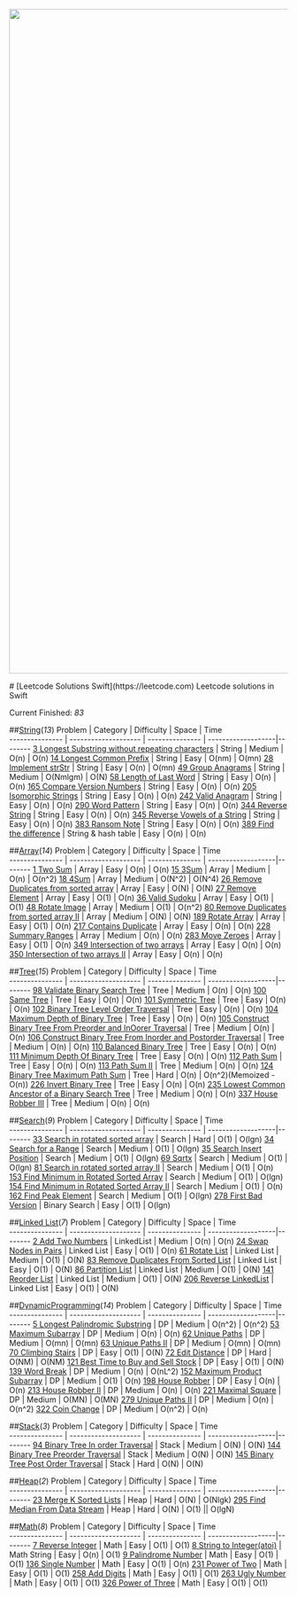 <p align="center">

<img src="https://raw.githubusercontent.com/jindulys/Leetcode_Solutions_Swift/master/Images/Logo.png" alt="LeetcodeSolutions" title="LeetcodeSolutions" width="1200"/>

</p>
# [Leetcode Solutions Swift](https://leetcode.com)
Leetcode solutions in Swift

Current Finished: *83*

##[String](Sources/String)(*13*)
Problem         |    Category           |    Difficulty   |    Space           | Time        
--------------- |  -------------------- | --------------- | -------------------|--------
[3 Longest Substring without repeating characters]( https://leetcode.com/problems/longest-substring-without-repeating-characters/) |  String |  Medium |  O(n) |  O(n) 
[14 Longest Common Prefix]( https://leetcode.com/problems/longest-common-prefix/) |  String |  Easy |  O(nm) |  O(mn) 
[28 Implement strStr]( https://leetcode.com/problems/implement-strstr/) |  String |  Easy |  O(n) |  O(mn) 
[49 Group Anagrams]( https://leetcode.com/problems/anagrams/) |  String |  Medium |  O(Nmlgm) |  O(N)
[58 Length of Last Word]( https://leetcode.com/problems/length-of-last-word/) |  String |  Easy |  O(n) |  O(n) 
[165 Compare Version Numbers]( https://leetcode.com/problems/compare-version-numbers/) |  String |  Easy |  O(n) |  O(n)
[205 Isomorphic Strings]( https://leetcode.com/problems/isomorphic-strings/) |  String |  Easy |  O(n) |  O(n) 
[242 Valid Anagram]( https://leetcode.com/problems/valid-anagram/) |  String |  Easy |  O(n) |  O(n) 
[290 Word Pattern]( https://leetcode.com/problems/word-pattern/) |  String |  Easy |  O(n) |  O(n)
[344 Reverse String]( https://leetcode.com/problems/reverse-string/) |  String |  Easy |  O(n) |  O(n)
[345 Reverse Vowels of a String]( https://leetcode.com/problems/reverse-vowels-of-a-string/) |  String |  Easy |  O(n) |  O(n) 
[383 Ransom Note]( https://leetcode.com/problems/ransom-note/) |  String |  Easy |  O(n) |  O(n) 
[389 Find the difference]( https://leetcode.com/problems/find-the-difference/) |  String & hash table |  Easy |  O(n) |  O(n)

##[Array](Sources/Array)(*14*)
Problem         |    Category           |    Difficulty   |    Space           | Time        
--------------- |  -------------------- | --------------- | -------------------|--------
[1 Two Sum]( https://leetcode.com/problems/two-sum/) |  Array |  Easy |  O(n) |  O(n)
[15 3Sum]( https://leetcode.com/problems/3sum/) |  Array |  Medium |  O(n) |  O(n^2)
[18 4Sum]( https://leetcode.com/problems/4sum/) |  Array |  Medium |  O(N^2) |  O(N^4)
[26 Remove Duplicates from sorted array]( https://leetcode.com/problems/remove-duplicates-from-sorted-array/) |  Array |  Easy |  O(N) |  O(N)
[27 Remove Element]( https://leetcode.com/problems/remove-element/) |  Array |  Easy |  O(1) |  O(n)
[36 Valid Sudoku]( https://leetcode.com/problems/valid-sudoku/) |  Array |  Easy |  O(1) |  O(1)
[48 Rotate Image]( https://leetcode.com/problems/rotate-image/) |  Array |  Medium |  O(1) |  O(n^2)
[80 Remove Duplicates from sorted array II]( https://leetcode.com/problems/remove-duplicates-from-sorted-array-ii/) |  Array |  Medium |  O(N) |  O(N)
[189 Rotate Array]( https://leetcode.com/problems/rotate-array/) |  Array |  Easy |  O(1) |  O(n)
[217 Contains Duplicate]( https://leetcode.com/problems/contains-duplicate/) |  Array |  Easy |  O(n) |  O(n) 
[228 Summary Ranges]( https://leetcode.com/problems/summary-ranges/) |  Array |  Medium |  O(n) |  O(n)
[283 Move Zeroes]( https://leetcode.com/problems/move-zeroes/) |  Array |  Easy |  O(1) |  O(n)
[349 Intersection of two arrays]( https://leetcode.com/problems/intersection-of-two-arrays/) |  Array |  Easy |  O(n) |  O(n) 
[350 Intersection of two arrays II]( https://leetcode.com/problems/intersection-of-two-arrays-ii/) |  Array |  Easy |  O(n) |  O(n)

##[Tree](Sources/Tree)(*15*)
Problem         |    Category           |    Difficulty   |    Space           | Time        
--------------- |  -------------------- | --------------- | -------------------|--------
[98 Validate Binary Search Tree]( https://leetcode.com/problems/validate-binary-search-tree/) |  Tree |  Medium |  O(n) |  O(n)
[100 Same Tree](https://leetcode.com/problems/same-tree/) | Tree | Easy | O(n) | O(n)
[101 Symmetric Tree]( https://leetcode.com/problems/symmetric-tree/) |  Tree |  Easy |  O(n) |  O(n)
[102 Binary Tree Level Order Traversal](https://leetcode.com/problems/binary-tree-level-order-traversal/) | Tree | Easy | O(n) | O(n)
[104 Maximum Depth of Binary Tree](https://leetcode.com/problems/maximum-depth-of-binary-tree/) | Tree | Easy | O(n) | O(n)
[105 Construct Binary Tree From Preorder and InOorer Traversal]( https://leetcode.com/problems/construct-binary-tree-from-preorder-and-inorder-traversal/) |  Tree |  Medium |  O(n) |  O(n)
[106 Construct Binary Tree From Inorder and Postorder Traversal]( https://leetcode.com/problems/construct-binary-tree-from-inorder-and-postorder-traversal/) |  Tree |  Medium |  O(n) |  O(n)
[110 Balanced Binary Tree]( https://leetcode.com/problems/balanced-binary-tree/) |  Tree |  Easy |  O(n) |  O(n)
[111 Minimum Depth Of Binary Tree](https://leetcode.com/submissions/detail/69271743/) | Tree | Easy |  O(n) | O(n)
[112 Path Sum]( https://leetcode.com/problems/path-sum/) |  Tree |  Easy |  O(n) |  O(n)
[113 Path Sum II]( https://leetcode.com/problems/path-sum-ii/) |  Tree |  Medium |  O(n) |  O(n)
[124 Binary Tree Maximum Path Sum]( https://leetcode.com/problems/binary-tree-maximum-path-sum/) |  Tree |  Hard |  O(n) |  O(n^2)(Memoized - O(n))
[226 Invert Binary Tree](https://leetcode.com/problems/invert-binary-tree/) | Tree | Easy | O(n) | O(n)
[235 Lowest Common Ancestor of a Binary Search Tree]( https://leetcode.com/problems/lowest-common-ancestor-of-a-binary-search-tree/) |  Tree |  Medium |  O(n) |  O(n)
[337 House Robber III](https://leetcode.com/problems/house-robber-iii/) | Tree | Medium | O(n) | O(n)

##[Search](Sources/Search)(*9*)
Problem         |    Category           |    Difficulty   |    Space           | Time        
--------------- |  -------------------- | --------------- | -------------------|--------
[33 Search in rotated sorted array]( https://leetcode.com/problems/search-in-rotated-sorted-array/) |  Search |  Hard |  O(1) |  O(lgn)
[34 Search for a Range]( https://leetcode.com/problems/search-for-a-range/) |  Search |  Medium |  O(1) |  O(lgn)
[35 Search Insert Position]( https://leetcode.com/problems/search-insert-position/) |  Search |  Medium |  O(1) |  O(lgn)
[69 Sqrtx]( https://leetcode.com/problems/sqrtx/) |  Search |  Medium |  O(1) |  O(lgn)
[81 Search in rotated sorted array II]( https://leetcode.com/problems/search-in-rotated-sorted-array-ii/) |  Search |  Medium |  O(1) |  O(n)
[153 Find Minimum in Rotated Sorted Array]( https://leetcode.com/problems/find-minimum-in-rotated-sorted-array/) |  Search |  Medium |  O(1) |  O(lgn)
[154 Find Minimum in Rotated Sorted Array II]( https://leetcode.com/problems/find-minimum-in-rotated-sorted-array-ii/) |  Search |  Medium |  O(1) |  O(n)
[162 Find Peak Element]( https://leetcode.com/problems/find-peak-element/) |  Search |  Medium |  O(1) |  O(lgn)
[278 First Bad Version]( https://leetcode.com/problems/first-bad-version/) |  Binary Search |  Easy |  O(1) |  O(lgn)

##[Linked List](Sources/LinkedList)(*7*)
Problem         |    Category           |    Difficulty   |    Space           | Time        
--------------- |  -------------------- | --------------- | -------------------|--------
[2 Add Two Numbers]( https://leetcode.com/submissions/detail/73064342/) |  LinkedList |  Medium |  O(n) |  O(n)
[24 Swap Nodes in Pairs]( https://leetcode.com/problems/swap-nodes-in-pairs/) |  Linked List |  Easy |  O(1) |  O(n)
[61 Rotate List]( https://leetcode.com/problems/rotate-list/) |  Linked List |  Medium |  O(1) |  O(N)
[83 Remove Duplicates From Sorted List]( https://leetcode.com/problems/remove-duplicates-from-sorted-list/) |  Linked List |  Easy |  O(1) |  O(N)
[86 Partition List]( https://leetcode.com/problems/partition-list/) |  Linked List |  Medium |  O(1) |  O(N)
[141 Reorder List]( https://leetcode.com/problems/reorder-list/) |  Linked List |  Medium |  O(1) |  O(N)
[206 Reverse LinkedList]( https://leetcode.com/problems/reverse-linked-list/) |  Linked List |  Easy |  O(1) |  O(N)

##[DynamicProgramming](Sources/DynamicProgramming)(*14*)
Problem         |    Category           |    Difficulty   |    Space           | Time        
--------------- |  -------------------- | --------------- | -------------------|--------
[5 Longest Palindromic Substring]( https://leetcode.com/problems/longest-palindromic-substring/) |  DP |  Medium |  O(n^2) |  O(n^2)
[53 Maximum Subarray]( https://leetcode.com/problems/maximum-subarray/) |  DP |  Medium |  O(n) |  O(n)
[62 Unique Paths]( https://leetcode.com/problems/unique-paths/) |  DP |  Medium |  O(mn) |  O(mn)
[63 Unique Paths II]( https://leetcode.com/problems/unique-paths-ii/) |  DP |  Medium |  O(mn) |  O(mn)
[70 Climbing Stairs]( https://leetcode.com/problems/climbing-stairs/) |  DP |  Easy |  O(1) |  O(N)
[72 Edit Distance]( https://leetcode.com/problems/edit-distance/) |  DP |  Hard |  O(NM) |  O(NM)
[121 Best Time to Buy and Sell Stock]( https://leetcode.com/problems/best-time-to-buy-and-sell-stock/) |  DP |  Easy |  O(1) |  O(N)
[139 Word Break]( https://leetcode.com/problems/word-break/) |  DP |  Medium |  O(n) |  O(nL^2)
[152 Maximum Product Subarray]( https://leetcode.com/problems/maximum-product-subarray/) |  DP |  Medium |  O(1) |  O(n)
[198 House Robber]( https://leetcode.com/problems/house-robber/) |  DP |  Easy |  O(n) |  O(n)
[213 House Robber II]( https://leetcode.com/problems/house-robber-ii/) |  DP |  Medium |  O(n) |  O(n)
[221 Maximal Square]( https://leetcode.com/problems/maximal-square/) |  DP |  Medium |  O(MN) |  O(MN)
[279 Unique Paths II]( https://leetcode.com/problems/perfect-squares/) |  DP |  Medium |  O(n) |  O(n^2)
[322 Coin Change]( https://leetcode.com/problems/coin-change/) |  DP |  Medium |  O(n^2) |  O(n)

##[Stack](Sources/Stack)(*3*)
Problem         |    Category           |    Difficulty   |    Space           | Time        
--------------- |  -------------------- | --------------- | -------------------|--------
[94 Binary Tree In order Traversal]( https://leetcode.com/problems/binary-tree-inorder-traversal/) |  Stack |  Medium |  O(N) |  O(N)
[144 Binary Tree Preorder Traversal]( https://leetcode.com/problems/binary-tree-preorder-traversal/) |  Stack |  Medium |  O(N) |  O(N)
[145 Binary Tree Post Order Traversal]( https://leetcode.com/problems/binary-tree-postorder-traversal/) |  Stack |  Hard |  O(N) |  O(N)

##[Heap](Sources/Heap)(*2*)
Problem         |    Category           |    Difficulty   |    Space           | Time        
--------------- |  -------------------- | --------------- | -------------------|--------
[23 Merge K Sorted Lists]( https://leetcode.com/problems/merge-k-sorted-lists/) |  Heap |  Hard |  O(N) |  O(Nlgk)
[295 Find Median From Data Stream]( https://leetcode.com/problems/find-median-from-data-stream/) |  Heap |  Hard |  O(N) |  O(1) || O(lgN)

##[Math](Sources/Math)(*8*)
Problem         |    Category           |    Difficulty   |    Space           | Time        
--------------- |  -------------------- | --------------- | -------------------|--------
[7 Reverse Integer]( https://leetcode.com/problems/reverse-integer/) |  Math |  Easy |  O(1) |  O(1)
[8 String to Integer(atoi)]( https://leetcode.com/problems/string-to-integer-atoi/) |  Math String |  Easy |  O(n) |  O(1)
[9 Palindrome Number]( https://leetcode.com/problems/palindrome-number/) |  Math |  Easy |  O(1) |  O(1)
[136 Single Number]( https://leetcode.com/problems/single-number/) |  Math |  Easy |  O(1) |  O(n)
[231 Power of Two]( https://leetcode.com/problems/power-of-two/) |  Math |  Easy |  O(1) |  O(1)
[258 Add Digits]( https://leetcode.com/problems/add-digits/) |  Math |  Easy |  O(1) |  O(1)
[263 Ugly Number]( https://leetcode.com/problems/ugly-number/) |  Math |  Easy |  O(1) |  O(1)
[326 Power of Three]( https://leetcode.com/problems/power-of-three/) |  Math |  Easy |  O(1) |  O(1)


